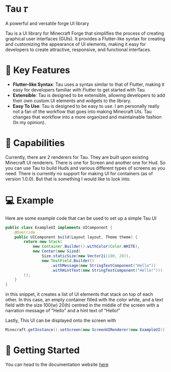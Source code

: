 # Tau 𝜏
A powerful and versatile forge UI library

Tau is a UI library for Minecraft Forge that simplifies the process of creating graphical user interfaces (GUIs). It provides a Flutter-like syntax for creating and customizing the appearance of UI elements, making it easy for developers to create attractive, responsive, and functional interfaces.


# 🔑 Key Features
- **Flutter-like Syntax**: Tau uses a syntax similar to that of Flutter, making it easy for developers familiar with Flutter to get started with Tau.
- **Extensible**: Tau is designed to be extensible, allowing developers to add their own custom UI elements and widgets to the library.
- **Easy To Use**: Tau is designed to be easy to use. I am personally really not a fan of the workflow that goes into making Minecraft UIs. Tau changes that workflow into a more organized and maintainable fashion (In my opinion).


# 💪 Capabilities
Currently, there are 2 renderers for Tau. They are built upon existing Minecraft UI renderers. There is one for Screen and another one for Hud. So you can use Tau to build Huds and various different types of screens as you need. There is currently no support for making UI for containers (as of version 1.0.0). But that is something I would like to look into.

# 💻 Example
Here are some example code that can be used to set up a simple Tau UI
```java
public class ExampleUI implements UIComponent {
    @Override
    public UIComponent build(Layout layout, Theme theme) {
        return new Stack(
            new Container.Builder().withColor(Color.WHITE),
            new Center(new Sized(
                Size.staticSize(new Vector2i(100, 20)),
                new TextField.Builder()
                    .withMessage(new StringTextComponent("Hello"))
                    .withHintText(new StringTextComponent("Hello!")))
        ));
    }
}
```

in this snippet, it creates a list of UI elements that stack on top of each other. In this case, an empty container filled with the color white, and a text field with the size 100(w) 20(h) centred in the middle of the screen with a narration message of "Hello" and a hint text of "Hello!"

Lastly, This UI can be displayed onto the screen with 
```java
Minecraft.getInstance().setScreen(new ScreenUIRenderer(new ExampleUI()));
```

# 🚀 Getting Started
You can head to the documentation website [here](https://mc-tau-ui.github.io/)

